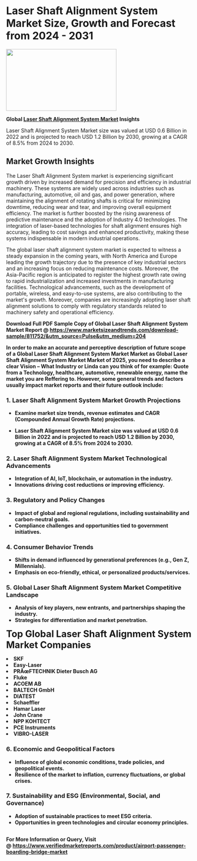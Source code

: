 <H1>Laser Shaft Alignment System Market Size, Growth and Forecast from 2024 - 2031</H1><img class="aligncenter size-medium wp-image-584254" src="https://thirdeyenews.in/wp-content/uploads/2024/09/Global-Market-Research-300x168.jpeg" alt="" width="300" height="168" /><p><strong>Global&nbsp;<a href="https://www.marketsizeandtrends.com/download-sample/811752/&amp;utm_source=Pulse&amp;utm_medium=204">Laser Shaft Alignment System Market</a> Insights</strong></p><p>Laser Shaft Alignment System Market size was valued at USD 0.6 Billion in 2022 and is projected to reach USD 1.2 Billion by 2030, growing at a CAGR of 8.5% from 2024 to 2030.</p><p><h2>Market Growth Insights</h2> <p>The Laser Shaft Alignment System market is experiencing significant growth driven by increased demand for precision and efficiency in industrial machinery. These systems are widely used across industries such as manufacturing, automotive, oil and gas, and power generation, where maintaining the alignment of rotating shafts is critical for minimizing downtime, reducing wear and tear, and improving overall equipment efficiency. The market is further boosted by the rising awareness of predictive maintenance and the adoption of Industry 4.0 technologies. The integration of laser-based technologies for shaft alignment ensures high accuracy, leading to cost savings and enhanced productivity, making these systems indispensable in modern industrial operations.</p> <p><strong></strong></p> <p>The global laser shaft alignment system market is expected to witness a steady expansion in the coming years, with North America and Europe leading the growth trajectory due to the presence of key industrial sectors and an increasing focus on reducing maintenance costs. Moreover, the Asia-Pacific region is anticipated to register the highest growth rate owing to rapid industrialization and increased investments in manufacturing facilities. Technological advancements, such as the development of portable, wireless, and easy-to-use systems, are also contributing to the market's growth. Moreover, companies are increasingly adopting laser shaft alignment solutions to comply with regulatory standards related to machinery safety and operational efficiency.</p> <p><strong></p><p><span class=""><strong>Download Full PDF Sample Copy of Global Laser Shaft Alignment System Market Report</strong> @ <a href="https://www.marketsizeandtrends.com/download-sample/811752/&amp;utm_source=Pulse&amp;utm_medium=204" target="_blank">https://www.marketsizeandtrends.com/download-sample/811752/&amp;utm_source=Pulse&amp;utm_medium=204</a></span></p><p>In order to make an accurate and perceptive description of future scope of a Global&nbsp;Laser Shaft Alignment System Market Market as Global&nbsp;Laser Shaft Alignment System Market Market of 2025, you need to describe a clear Vision &ndash; What Industry or Linda can you think of for example: Quote from a Technology, healthcare, automotive, renewable energy, name the market you are Reffering to. However, some general trends and factors usually impact market reports and their future outlook include:</p><h3>1.&nbsp;<strong>Laser Shaft Alignment System Market Growth Projections</strong></h3><ul><li>Examine market size trends, revenue estimates and CAGR (Compounded Annual Growth Rate) projections.</li><li><p>Laser Shaft Alignment System Market size was valued at USD 0.6 Billion in 2022 and is projected to reach USD 1.2 Billion by 2030, growing at a CAGR of 8.5% from 2024 to 2030.</p></li></ul><h3>2.&nbsp;<strong>Laser Shaft Alignment System Market Technological Advancements</strong></h3><ul><li>Integration of AI, IoT, blockchain, or automation in the industry.</li><li>Innovations driving cost reductions or improving efficiency.</li></ul><h3>3.&nbsp;<strong>Regulatory and Policy Changes</strong></h3><ul><li>Impact of global and regional regulations, including sustainability and carbon-neutral goals.</li><li>Compliance challenges and opportunities tied to government initiatives.</li></ul><h3>4.&nbsp;<strong>Consumer Behavior Trends</strong></h3><ul><li>Shifts in demand influenced by generational preferences (e.g., Gen Z, Millennials).</li><li>Emphasis on eco-friendly, ethical, or personalized products/services.</li></ul><h3>5.&nbsp;<strong>Global Laser Shaft Alignment System Market Competitive Landscape</strong></h3><ul><li>Analysis of key players, new entrants, and partnerships shaping the industry.</li><li>Strategies for differentiation and market penetration.</li></ul><p data-pm-slice="1 1 []"><span style="color: inherit; font-family: inherit; font-size: 25px;">Top Global Laser Shaft Alignment System Market Companies</span></p><div class="" data-test-id=""><p><li>SKF</li><li> Easy-Laser</li><li> PRÃœFTECHNIK Dieter Busch AG</li><li> Fluke</li><li> ACOEM AB</li><li> BALTECH GmbH</li><li> DIATEST</li><li> Schaeffler</li><li> Hamar Laser</li><li> John Crane</li><li> NPP KOHTECT</li><li> PCE Instruments</li><li> VIBRO-LASER</li></p></div><h3>6.&nbsp;<strong>Economic and Geopolitical Factors</strong></h3><ul><li>Influence of global economic conditions, trade policies, and geopolitical events.</li><li>Resilience of the market to inflation, currency fluctuations, or global crises.</li></ul><h3>7.&nbsp;<strong>Sustainability and ESG (Environmental, Social, and Governance)</strong></h3><ul><li>Adoption of sustainable practices to meet ESG criteria.</li><li>Opportunities in green technologies and circular economy principles.</li></ul><h2><strong style="font-size: 14px;">For More Information or Query, Visit @&nbsp;</strong><a style="background-color: #ffffff; font-size: 14px;" href="https://www.marketsizeandtrends.com/report/laser-shaft-alignment-system-market/" target="_blank">https://www.verifiedmarketreports.com/product/airport-passenger-boarding-bridge-market</a></h2>

